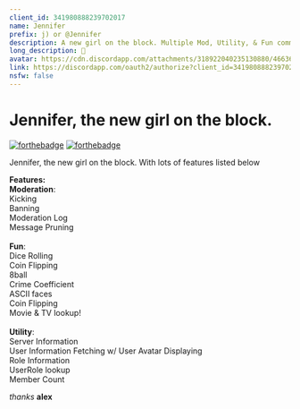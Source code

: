 ```yaml
---
client_id: 341980888239702017
name: Jennifer
prefix: j) or @Jennifer
description: A new girl on the block. Multiple Mod, Utility, & Fun commands.
long_description: 👀
avatar: https://cdn.discordapp.com/attachments/318922040235130880/466369829155373069/avatar.png
link: https://discordapp.com/oauth2/authorize?client_id=341980888239702017&permissions=19462&scope=bot
nsfw: false
---
```


# Jennifer, the new girl on the block.
[![forthebadge](https://forthebadge.com/images/badges/made-with-javascript.svg)](https://hexaplexsoftware.ga/)
[![forthebadge](https://forthebadge.com/images/badges/check-it-out.svg)](https://discordapp.com/oauth2/authorize?client_id=341980888239702017&permissions=3492870&scope=bot)<br>

Jennifer, the new girl on the block. With lots of features listed below<br>

**Features:**<br>
**Moderation**:<br>
Kicking<br>
Banning<br>
Moderation Log<br>
Message Pruning<br>
<br>
**Fun**:<br>
Dice Rolling<br>
Coin Flipping<br>
8ball<br>
Crime Coefficient<br>
ASCII faces<br>
Coin Flipping<br>
Movie & TV lookup!<br>
<br>
**Utility**:<br>
Server Information<br>
User Information Fetching w/ User Avatar Displaying<br>
Role Information<br>
UserRole lookup<br>
Member Count<br>



_thanks_ **alex**
